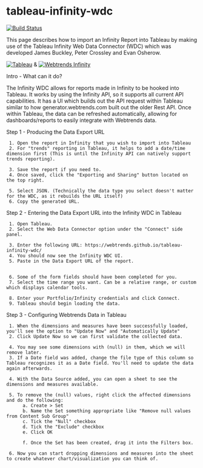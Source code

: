 # tableau-infinity-wdc
[![Build Status](https://travis-ci.org/Webtrends/tableau-infinity-wdc.svg?branch=master)](https://travis-ci.org/Webtrends/tableau-infinity-wdc)

This page describes how to import an Infinity Report into Tableau by making use of the Tableau Infinity Web Data Connector (WDC) which was developed James Buckley, Peter Crossley and Evan Osherow.
 
[![Tableau](https://buy.tableau.com/images/logo.png)](http://www.tableau.com/) & [![Webtrends Infinity](https://www.webtrends.com/wp-content/uploads/2016/05/Infinity-Mark-Animated-DotCom11.gif)](https://www.webtrends.com/products-solutions/big-data-platform/)
 
Intro - What can it do?
 
The Infinity WDC allows for reports made in Infinity to be hooked into Tableau.
It works by using the Infinity API, so it supports all current API capabilities.
It has a UI which builds out the API request within Tableau similar to how generator.webtrends.com built out the older Rest API.
Once within Tableau, the data can be refreshed automatically, allowing for dashboards/reports to easily integrate with Webtrends data.
 
Step 1 - Producing the Data Export URL
 
     1. Open the report in Infinity that you wish to import into Tableau
     2. For "trends" reporting in Tableau, it helps to add a date/time dimension first (This is until the Infinity API can natively support trends reporting).
          
     3. Save the report if you need to.
     4. Once saved, click the "Exporting and Sharing" button located on the top right.
          
     5. Select JSON. (Technically the data type you select doesn't matter for the WDC, as it rebuilds the URL itself)
     6. Copy the generated URL.
          
 
 
Step 2 - Entering the Data Export URL into the Infinity WDC in Tableau
 
     1. Open Tableau.
     2. Select the Web Data Connector option under the "Connect" side panel.
          
     3. Enter the following URL: https://webtrends.github.io/tableau-infinity-wdc/
     4. You should now see the Infinity WDC UI.
     5. Paste in the Data Export URL of the report.
          
 
     6. Some of the form fields should have been completed for you.
     7. Select the time range you want. Can be a relative range, or custom which displays calendar tools.
          
     8. Enter your Portfolio/Infinity credentials and click Connect.
     9. Tableau should begin loading the data.
 
 
Step 3 - Configuring Webtrends Data in Tableau
 
     1. When the dimensions and measures have been successfully loaded, you'll see the option to "Update Now" and "Automatically Update"
     2. Click Update Now so we can first validate the collected data.

     4. You may see some dimensions with (null) in them, which we will remove later.
     3. If a Date field was added, change the file type of this column so Tableau recognizes it as a Date field. You'll need to update the data again afterwards.
          
     4. With the Data Source added, you can open a sheet to see the dimensions and measures available.
          
     5. To remove the (null) values, right click the affected dimensions and do the following:
          a. Create > Set
          b. Name the Set something appropriate like "Remove null values from Content Sub Group"
          c. Tick the "Null" checkbox
          d. Tick the "Exclude" checkbox
          e. Click OK
               
          f. Once the Set has been created, drag it into the Filters box.
               
     6. Now you can start dropping dimensions and measures into the sheet to create whatever chart/visualization you can think of.
     
